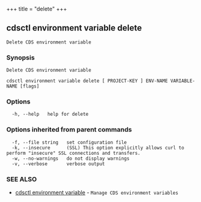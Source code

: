+++
title = "delete"
+++
## cdsctl environment variable delete

`Delete CDS environment variable`

### Synopsis

`Delete CDS environment variable`

```
cdsctl environment variable delete [ PROJECT-KEY ] ENV-NAME VARIABLE-NAME [flags]
```

### Options

```
  -h, --help   help for delete
```

### Options inherited from parent commands

```
  -f, --file string   set configuration file
  -k, --insecure      (SSL) This option explicitly allows curl to perform "insecure" SSL connections and transfers.
  -w, --no-warnings   do not display warnings
  -v, --verbose       verbose output
```

### SEE ALSO

* [cdsctl environment variable](/manual/components/cdsctl/environment/variable/)	 - `Manage CDS environment variables`


